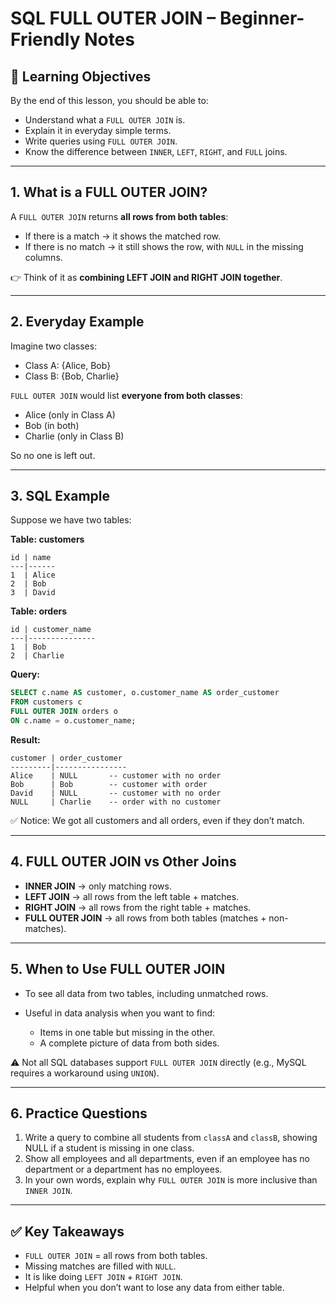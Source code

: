 # SQL FULL OUTER JOIN – Beginner-Friendly Notes

## 🎯 Learning Objectives

By the end of this lesson, you should be able to:

* Understand what a `FULL OUTER JOIN` is.
* Explain it in everyday simple terms.
* Write queries using `FULL OUTER JOIN`.
* Know the difference between `INNER`, `LEFT`, `RIGHT`, and `FULL` joins.

---

## 1. What is a FULL OUTER JOIN?

A `FULL OUTER JOIN` returns **all rows from both tables**:

* If there is a match → it shows the matched row.
* If there is no match → it still shows the row, with `NULL` in the missing columns.

👉 Think of it as **combining LEFT JOIN and RIGHT JOIN together**.

---

## 2. Everyday Example

Imagine two classes:

* Class A: {Alice, Bob}
* Class B: {Bob, Charlie}

`FULL OUTER JOIN` would list **everyone from both classes**:

* Alice (only in Class A)
* Bob (in both)
* Charlie (only in Class B)

So no one is left out.

---

## 3. SQL Example

Suppose we have two tables:

**Table: customers**

```
id | name
---|------
1  | Alice
2  | Bob
3  | David
```

**Table: orders**

```
id | customer_name
---|---------------
1  | Bob
2  | Charlie
```

**Query:**

```sql
SELECT c.name AS customer, o.customer_name AS order_customer
FROM customers c
FULL OUTER JOIN orders o
ON c.name = o.customer_name;
```

**Result:**

```
customer | order_customer
---------|----------------
Alice    | NULL       -- customer with no order
Bob      | Bob        -- customer with order
David    | NULL       -- customer with no order
NULL     | Charlie    -- order with no customer
```

✅ Notice: We got all customers and all orders, even if they don’t match.

---

## 4. FULL OUTER JOIN vs Other Joins

* **INNER JOIN** → only matching rows.
* **LEFT JOIN** → all rows from the left table + matches.
* **RIGHT JOIN** → all rows from the right table + matches.
* **FULL OUTER JOIN** → all rows from both tables (matches + non-matches).

---

## 5. When to Use FULL OUTER JOIN

* To see all data from two tables, including unmatched rows.
* Useful in data analysis when you want to find:

  * Items in one table but missing in the other.
  * A complete picture of data from both sides.

⚠️ Not all SQL databases support `FULL OUTER JOIN` directly (e.g., MySQL requires a workaround using `UNION`).

---

## 6. Practice Questions

1. Write a query to combine all students from `classA` and `classB`, showing NULL if a student is missing in one class.
2. Show all employees and all departments, even if an employee has no department or a department has no employees.
3. In your own words, explain why `FULL OUTER JOIN` is more inclusive than `INNER JOIN`.

---

## ✅ Key Takeaways

* `FULL OUTER JOIN` = all rows from both tables.
* Missing matches are filled with `NULL`.
* It is like doing `LEFT JOIN` + `RIGHT JOIN`.
* Helpful when you don’t want to lose any data from either table.
